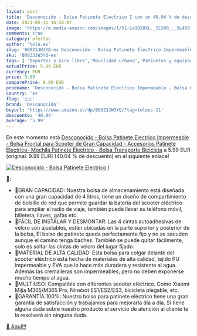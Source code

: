 ```yaml
---
layout: post
title: 'Desconocido - Bolsa Patinete Electrico I con un 40.04 % de descuento'
date: 2021-05-11 16:58:07
image: 'https://m.media-amazon.com/images/I/51-Lo1O28XL._SL500_._SL400_.jpg'
comments: true
category: ofertas
author: 'tole.es'
slug: 'B08Z3JW3YQ-es Desconocido - Bolsa Patinete Electrico Impermeable - Bolsa...'
sku: 'B08Z3JW3YQ-es'
tags: [ 'Deportes y aire libre','Movilidad urbana','Patinetes y equipación','Ropa y equipo para deportes','desconocido','mochila', ]
actualPrice: 5.99 EUR
currency: EUR
price: 5.99
comparePrice: 9.99 EUR
prodname: 'Desconocido - Bolsa Patinete Electrico Impermeable - Bolsa Frontal para Scooter de Gran Capacidad - Accesorios Patinete Electrico- Mochila Patinete Electrico - Bolsa Transporte Bicicleta'
country: 'es'
flag: '🇪🇸'
brand: 'Desconocido'
buyurl: 'https://www.amazon.es/dp/B08Z3JW3YQ/?tag=tolees-21'
descuento: '40.04'
average: '5.99'
---
```


En este momento está [Desconocido - Bolsa Patinete Electrico Impermeable - Bolsa Frontal para Scooter de Gran Capacidad - Accesorios Patinete Electrico- Mochila Patinete Electrico - Bolsa Transporte Bicicleta](https://www.amazon.es/dp/B08Z3JW3YQ/?tag=tolees-21) a 5.99 EUR (original: 9.99 EUR) (40.04 %  de descuento) en el siguiente enlace!

[![Desconocido - Bolsa Patinete Electrico I](https://m.media-amazon.com/images/I/51-Lo1O28XL._SL500_._SL400_.jpg)](https://www.amazon.es/dp/B08Z3JW3YQ/?tag=tolees-21)

🔎:

- 🛴GRAN CAPACIDAD: Nuestra bolsa de almacenamiento está diseñada con una gran capacidad de 4 litros, tiene un diseño de compartimiento de bolsillo de red que permite guardar la batería del scooter eléctrico para ampliar el radio de viaje, también puede llevar su teléfono móvil, billetera, llaves, gafas etc.
- 🛴FÁCIL DE INSTALAR Y DESMONTAR: Las 4 cintas autoadhesivas de velcro son ajustables, están ubicadas en la parte superior y posterior de la bolsa, El bolso de patinete queda perfectamente fijo y no se sacuden aunque el camino tenga baches. También se puede quitar fácilmente, solo es soltar las cintas de velcro del lugar fijado.
- 🛴MATERIAL DE ALTA CALIDAD: Esta bolsa para colgar delante del scooter eléctrico está hecha de materiales de alta calidad, tejido PU impermeable y EVA que lo hace más duradera y resistente al agua. Además las cremalleras son impermeables, pero no deben exponerse mucho tiempo al agua.
- 🛴MULTIUSO: Compatible con diferentes scooter eléctrico. Como Xiaomi Mijia M365/M365 Pro, Ninebot ES1/ES2/ES3, bicicleta plegable, etc.
- 🛴GARANTÍA 100%: Nuestro bolso para patinete eléctrico tiene una gran garantía de satisfacción y trabajamos para mejorarla día a día. Si tiene alguna duda sobre nuestro producto el servicio de atención al cliente te la resolverá sin ninguna duda.

[🛒 Aquí!!!](https://www.amazon.es/dp/B08Z3JW3YQ/?tag=tolees-21)
